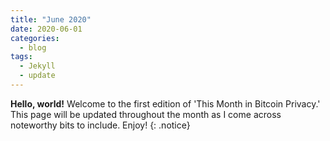 ```yaml
---
title: "June 2020"
date: 2020-06-01
categories:
  - blog
tags:
  - Jekyll
  - update
---
```


**Hello, world!** Welcome to the first edition of 'This Month in Bitcoin Privacy.' This page will be updated throughout the month as I come across noteworthy bits to include. Enjoy!
{: .notice}
